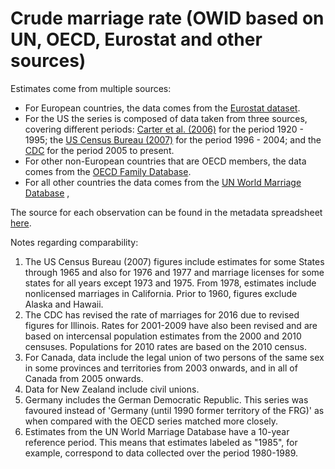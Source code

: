# Crude marriage rate (OWID based on UN, OECD, Eurostat and other sources)

Estimates come from multiple sources:
- For European countries, the data comes from the <a href="https://ec.europa.eu/eurostat/statistics-explained/index.php?title=Marriage_and_divorce_statistics#Fewer_marriages.2C_more_divorces">Eurostat dataset</a>.
- For the US the series is composed of data taken from three sources, covering different periods: <a href="https://hsus.cambridge.org/HSUSWeb/HSUSEntryServlet">Carter et al. (2006)</a> for the period 1920 - 1995; the <a href="https://www.census.gov/library/publications/2006/compendia/statab/126ed/vital-statistics.html">US Census Bureau (2007)</a> for the period 1996 - 2004; and the <a href="https://www.cdc.gov/nchs/nvss/marriage-divorce.htm?CDC_AA_refVal=https%3A%2F%2Fwww.cdc.gov%2Fnchs%2Fmardiv.htm">CDC</a> for the period 2005 to present.
- For other non-European countries that are OECD members, the data comes from the <a href="http://www.oecd.org/els/family/database.htm">OECD Family Database</a>.
- For all other countries the data comes from the <a href="https://www.un.org/en/development/desa/population/publications/dataset/marriage/data.asp">UN World Marriage Database</a> ,

The source for each observation can be found in the metadata spreadsheet <a href="https://owid.cloud/app/uploads/2020/01/marriage-rates-stan-metadata.csv">here</a>. 


Notes regarding comparability:
1. The US Census Bureau (2007) figures include estimates for some States through 1965 and also for 1976 and 1977 and marriage licenses for some states for all years except 1973 and 1975. From 1978, estimates include nonlicensed marriages in California. Prior to 1960, figures exclude Alaska and Hawaii. 
2. The CDC has revised the rate of marriages for 2016 due to revised figures for Illinois.  Rates for 2001-2009 have also been revised and are based on intercensal population estimates from the 2000 and 2010 censuses. Populations for 2010 rates are based on the 2010 census.
3. For Canada, data include the legal union of two persons of the same sex in some provinces and territories from 2003 onwards, and in all of Canada from 2005 onwards. 
4. Data for New Zealand include civil unions.
5. Germany includes the German Democratic Republic. This series was favoured instead of 'Germany (until 1990 former territory of the FRG)' as when compared with the OECD series matched more closely.
5. Estimates from the UN World Marriage Database have a 10-year reference period. This means that estimates labeled as "1985", for example, correspond to data collected over the period 1980-1989.